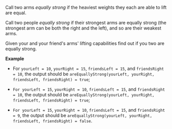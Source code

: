 Call two arms _equally strong_ if the heaviest weights they each are able to lift are equal.

Call two people _equally strong_ if their strongest arms are equally strong (the strongest arm can be both the right and the left), and so are their weakest arms.

Given your and your friend's arms' lifting capabilities find out if you two are equally strong.

**Example**

* For `yourLeft = 10`, `yourRight = 15`, `friendsLeft = 15`, and `friendsRight = 10`, the output should be
`areEquallyStrong(yourLeft, yourRight, friendsLeft, friendsRight) = true`;

* `For yourLeft = 15`, `yourRight = 10`, `friendsLeft = 15`, and `friendsRight = 10`, the output should be
`areEquallyStrong(yourLeft, yourRight, friendsLeft, friendsRight) = true`;

* `For yourLeft = 15`, `yourRight = 10`, `friendsLeft = 15`, and `friendsRight = 9`, the output should be
`areEquallyStrong(yourLeft, yourRight, friendsLeft, friendsRight) = false`.
